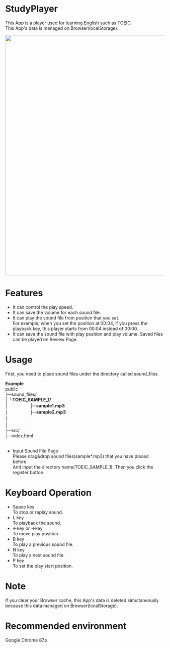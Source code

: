 # StudyPlayer
This App is a player used for learning English such as TOEIC. <br/>
This App's data is managed on Browser(localStorage).

<img src="https://user-images.githubusercontent.com/64642177/104330083-fe68bc00-5530-11eb-8f9f-fc0b8af425da.png" width="760px">

# Features

* It can control the play speed.
* It can save the volume for each sound file.
* It can play the sound file from position that you set. <br/>
For example, when you set the position at 00:04, if you press the playback key, this player starts from 00:04 instead of 00:00.  
* It can save the sound file with play position and play volume. Saved files can be played on Review Page.

# Usage

First, you need to place sound files under the directory called sound_files.

**Example**<br/>
public <br/>
├─sound_files/<br/>
│    └**TOEIC_SAMPLE_1/**<br/>
│　　　　　├─**sample1.mp3**<br/>
│　　　　　├─**sample2.mp3**<br/>
│ 　　　　　.<br/>
│ 　　　　　.<br/>
├─src/<br/>
├─index.html<br/>
<br/>

* Input Sound File Page <br/>
Please drag&drop sound files(sample*.mp3) that you have placed before. <br/>
And input the directory name(TOEIC_SAMPLE_1). Then you click the register button. <br/>

# Keyboard Operation 

* Space key<br/>To stop or replay sound.<br/>
* L key<br/>To playback the sound.<br/>
* ←key or →key<br/>To move play position.<br/>
* B key<br/>To play a previous sound file.<br/>
* N key<br/>To play a next sound file.<br/>
* P key<br/>To set the play start position.<br/>

# Note

If you clear your Browser cache, this App's data is deleted simultaneously because this data managed on Browser(localStorage). 

# Recommended environment

Google Chrome 87.x
